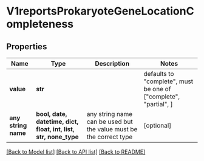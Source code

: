 # V1reportsProkaryoteGeneLocationCompleteness


## Properties
Name | Type | Description | Notes
------------ | ------------- | ------------- | -------------
**value** | **str** |  | defaults to "complete",  must be one of ["complete", "partial", ]
**any string name** | **bool, date, datetime, dict, float, int, list, str, none_type** | any string name can be used but the value must be the correct type | [optional]

[[Back to Model list]](../README.md#documentation-for-models) [[Back to API list]](../README.md#documentation-for-api-endpoints) [[Back to README]](../README.md)


